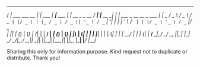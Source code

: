    ____                   _        _____           _                   ____ _           _ _                       
  / ___| ___   ___   __ _| | ___  |  ___|__   ___ | |__   __ _ _ __   / ___| |__   __ _| | | ___ _ __   __ _  ___ 
 | |  _ / _ \ / _ \ / _` | |/ _ \ | |_ / _ \ / _ \| '_ \ / _` | '__| | |   | '_ \ / _` | | |/ _ \ '_ \ / _` |/ _ \
 | |_| | (_) | (_) | (_| | |  __/ |  _| (_) | (_) | |_) | (_| | |    | |___| | | | (_| | | |  __/ | | | (_| |  __/
  \____|\___/ \___/ \__, |_|\___| |_|  \___/ \___/|_.__/ \__,_|_|     \____|_| |_|\__,_|_|_|\___|_| |_|\__, |\___|
                    |___/                                                                              |___/      

Sharing this only for information purpose. Kind request not to duplicate or distribute. Thank you!
